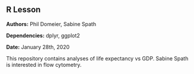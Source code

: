## R Lesson

**Authors:** Phil Domeier, Sabine Spath

**Dependencies:** dplyr, ggplot2

**Date:** January 28th, 2020

This repository contains analyses of life expectancy vs GDP. 
Sabine Spath is interested in flow cytometry.
